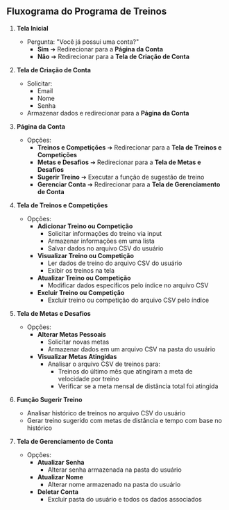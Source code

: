 ## Fluxograma do Programa de Treinos

1. **Tela Inicial**
   - Pergunta: "Você já possui uma conta?"
     - **Sim** ➔ Redirecionar para a **Página da Conta**
     - **Não** ➔ Redirecionar para a **Tela de Criação de Conta**

2. **Tela de Criação de Conta**
   - Solicitar:
     - Email
     - Nome
     - Senha
   - Armazenar dados e redirecionar para a **Página da Conta**

3. **Página da Conta**
   - Opções:
     - **Treinos e Competições** ➔ Redirecionar para a **Tela de Treinos e Competições**
     - **Metas e Desafios** ➔ Redirecionar para a **Tela de Metas e Desafios**
     - **Sugerir Treino** ➔ Executar a função de sugestão de treino
     - **Gerenciar Conta** ➔ Redirecionar para a **Tela de Gerenciamento de Conta**

4. **Tela de Treinos e Competições**
   - Opções:
     - **Adicionar Treino ou Competição**
       - Solicitar informações do treino via input
       - Armazenar informações em uma lista
       - Salvar dados no arquivo CSV do usuário
     - **Visualizar Treino ou Competição**
       - Ler dados de treino do arquivo CSV do usuário
       - Exibir os treinos na tela
     - **Atualizar Treino ou Competição**
       - Modificar dados específicos pelo índice no arquivo CSV
     - **Excluir Treino ou Competição**
       - Excluir treino ou competição do arquivo CSV pelo índice

5. **Tela de Metas e Desafios**
   - Opções:
     - **Alterar Metas Pessoais**
       - Solicitar novas metas
       - Armazenar dados em um arquivo CSV na pasta do usuário
     - **Visualizar Metas Atingidas**
       - Analisar o arquivo CSV de treinos para:
         - Treinos do último mês que atingiram a meta de velocidade por treino
         - Verificar se a meta mensal de distância total foi atingida

6. **Função Sugerir Treino**
   - Analisar histórico de treinos no arquivo CSV do usuário
   - Gerar treino sugerido com metas de distância e tempo com base no histórico

7. **Tela de Gerenciamento de Conta**
   - Opções:
     - **Atualizar Senha**
       - Alterar senha armazenada na pasta do usuário
     - **Atualizar Nome**
       - Alterar nome armazenado na pasta do usuário
     - **Deletar Conta**
       - Excluir pasta do usuário e todos os dados associados
